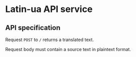 # Latin-ua API service
## API specification
Request `POST` to `/` returns a translated text.

Request body must contain a source text in plaintext format.